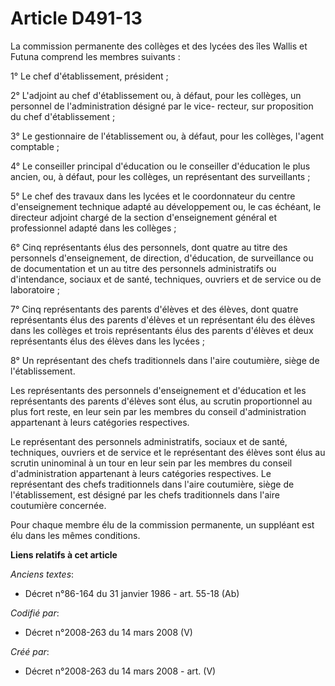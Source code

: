 # Article D491-13

La commission permanente des collèges et des lycées des îles Wallis et Futuna comprend les membres suivants :

1° Le chef d'établissement, président ;

2° L'adjoint au chef d'établissement ou, à défaut, pour les collèges, un personnel de l'administration désigné par le vice-
recteur, sur proposition du chef d'établissement ;

3° Le gestionnaire de l'établissement ou, à défaut, pour les collèges, l'agent comptable ;

4° Le conseiller principal d'éducation ou le conseiller d'éducation le plus ancien, ou, à défaut, pour les collèges, un
représentant des surveillants ;

5° Le chef des travaux dans les lycées et le coordonnateur du centre d'enseignement technique adapté au développement ou, le
cas échéant, le directeur adjoint chargé de la section d'enseignement général et professionnel adapté dans les collèges ;

6° Cinq représentants élus des personnels, dont quatre au titre des personnels d'enseignement, de direction, d'éducation, de
surveillance ou de documentation et un au titre des personnels administratifs ou d'intendance, sociaux et de santé,
techniques, ouvriers et de service ou de laboratoire ;

7° Cinq représentants des parents d'élèves et des élèves, dont quatre représentants élus des parents d'élèves et un
représentant élu des élèves dans les collèges et trois représentants élus des parents d'élèves et deux représentants élus des
élèves dans les lycées ;

8° Un représentant des chefs traditionnels dans l'aire coutumière, siège de l'établissement.

Les représentants des personnels d'enseignement et d'éducation et les représentants des parents d'élèves sont élus, au
scrutin proportionnel au plus fort reste, en leur sein par les membres du conseil d'administration appartenant à leurs
catégories respectives.

Le représentant des personnels administratifs, sociaux et de santé, techniques, ouvriers et de service et le représentant des
élèves sont élus au scrutin uninominal à un tour en leur sein par les membres du conseil d'administration appartenant à leurs
catégories respectives. Le représentant des chefs traditionnels dans l'aire coutumière, siège de l'établissement, est désigné
par les chefs traditionnels dans l'aire coutumière concernée.

Pour chaque membre élu de la commission permanente, un suppléant est élu dans les mêmes conditions.

**Liens relatifs à cet article**

_Anciens textes_:

  - Décret n°86-164 du 31 janvier 1986 - art. 55-18 (Ab)

_Codifié par_:

  - Décret n°2008-263 du 14 mars 2008 (V)

_Créé par_:

  - Décret n°2008-263 du 14 mars 2008 - art. (V)
